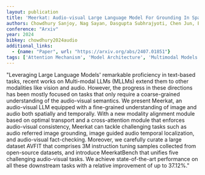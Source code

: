 ```yaml
---
layout: publication
title: 'Meerkat: Audio-visual Large Language Model For Grounding In Space And Time'
authors: Chowdhury Sanjoy, Nag Sayan, Dasgupta Subhrajyoti, Chen Jun, Elhoseiny Mohamed, Gao Ruohan, Manocha Dinesh
conference: "Arxiv"
year: 2024
bibkey: chowdhury2024audio
additional_links:
  - {name: "Paper", url: "https://arxiv.org/abs/2407.01851"}
tags: ['Attention Mechanism', 'Model Architecture', 'Multimodal Models', 'RAG']
---
```

"Leveraging Large Language Models' remarkable proficiency in text-based tasks, recent works on Multi-modal LLMs (MLLMs) extend them to other modalities like vision and audio. However, the progress in these directions has been mostly focused on tasks that only require a coarse-grained understanding of the audio-visual semantics. We present Meerkat, an audio-visual LLM equipped with a fine-grained understanding of image and audio both spatially and temporally. With a new modality alignment module based on optimal transport and a cross-attention module that enforces audio-visual consistency, Meerkat can tackle challenging tasks such as audio referred image grounding, image guided audio temporal localization, and audio-visual fact-checking. Moreover, we carefully curate a large dataset AVFIT that comprises 3M instruction tuning samples collected from open-source datasets, and introduce MeerkatBench that unifies five challenging audio-visual tasks. We achieve state-of-the-art performance on all these downstream tasks with a relative improvement of up to 37.12&#37;."
